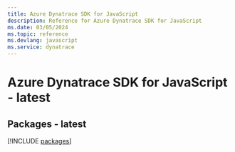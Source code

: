 ```yaml
---
title: Azure Dynatrace SDK for JavaScript
description: Reference for Azure Dynatrace SDK for JavaScript
ms.date: 03/05/2024
ms.topic: reference
ms.devlang: javascript
ms.service: dynatrace
---
```

# Azure Dynatrace SDK for JavaScript - latest
## Packages - latest
[!INCLUDE [packages](dynatrace-index.md)]